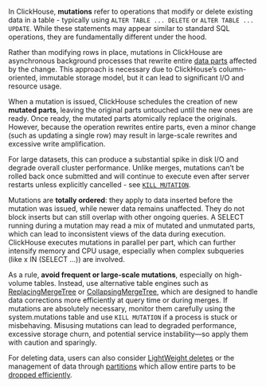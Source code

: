 In ClickHouse, **mutations** refer to operations that modify or delete existing data in a table - typically using `ALTER TABLE ... DELETE` or `ALTER TABLE ... UPDATE`. While these statements may appear similar to standard SQL operations, they are fundamentally different under the hood. 

Rather than modifying rows in place, mutations in ClickHouse are asynchronous background processes that rewrite entire [data parts](/parts) affected by the change. This approach is necessary due to ClickHouse’s column-oriented, immutable storage model, but it can lead to significant I/O and resource usage.

When a mutation is issued, ClickHouse schedules the creation of new **mutated parts**, leaving the original parts untouched until the new ones are ready. Once ready, the mutated parts atomically replace the originals. However, because the operation rewrites entire parts, even a minor change (such as updating a single row) may result in large-scale rewrites and excessive write amplification. 

For large datasets, this can produce a substantial spike in disk I/O and degrade overall cluster performance. Unlike merges, mutations can’t be rolled back once submitted and will continue to execute even after server restarts unless explicitly cancelled - see [`KILL MUTATION`](/sql-reference/statements/kill#kill-mutation).

Mutations are **totally ordered**: they apply to data inserted before the mutation was issued, while newer data remains unaffected. They do not block inserts but can still overlap with other ongoing queries. A SELECT running during a mutation may read a mix of mutated and unmutated parts, which can lead to inconsistent views of the data during execution. ClickHouse executes mutations in parallel per part, which can further intensify memory and CPU usage, especially when complex subqueries (like x IN (SELECT ...)) are involved.

As a rule, **avoid frequent or large-scale mutations**, especially on high-volume tables. Instead, use alternative table engines such as [ReplacingMergeTree](/guides/replacing-merge-tree) or [CollapsingMergeTree](/engines/table-engines/mergetree-family/collapsingmergetree), which are designed to handle data corrections more efficiently at query time or during merges. If mutations are absolutely necessary, monitor them carefully using the system.mutations table and use `KILL MUTATION` if a process is stuck or misbehaving. Misusing mutations can lead to degraded performance, excessive storage churn, and potential service instability—so apply them with caution and sparingly.

For deleting data, users can also consider [LightWeight deletes](/guides/developer/lightweight-delete) or the management of data through [partitions](/bestpractices/choosing-a-partitioning-key) which allow entire parts to be [dropped efficiently](/sql-reference/statements/alter/partition#drop-partitionpart).
